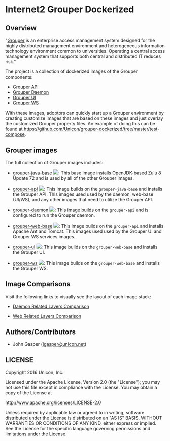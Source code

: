 Internet2 Grouper Dockerized
==================

## Overview
"[Grouper](http://www.internet2.edu/products-services/trust-identity/grouper/) is an enterprise access management system designed for the highly distributed management environment and heterogeneous information technology environment common to universities. Operating a central access management system that supports both central and distributed IT reduces risk."

The project is a collection of dockerized images of the Grouper components:

* [Grouper API](https://hub.docker.com/r/unicon/grouper-api/)
* [Grouper Daemon](https://hub.docker.com/r/unicon/grouper-daemon/)
* [Grouper UI](https://hub.docker.com/r/unicon/grouper-ui/)
* [Grouper WS](https://hub.docker.com/r/unicon/grouper-ws/)

With these images, adoptors can quickly start up a Grouper environment by creating customize images that are based on these images and just overlay the customized Grouper property files. An example of doing this can be found at <https://github.com/Unicon/grouper-dockerized/tree/master/test-compose>.

## Grouper images
The full collection of Grouper images includes:

* [grouper-java-base](https://hub.docker.com/r/unicon/grouper-java-base) [![](https://badge.imagelayers.io/unicon/grouper-java-base:latest.svg)](https://imagelayers.io/?images=unicon/grouper-java-base:latest 'grouper-java-base'): This base image installs OpenJDK-based Zulu 8 Update 72 and is used by all of the other Grouper images.

* [grouper-api](https://hub.docker.com/r/unicon/grouper-api/) [![](https://badge.imagelayers.io/unicon/grouper-api:latest.svg)](https://imagelayers.io/?images=unicon/grouper-api:latest 'grouper-api'): This image builds on the `grouper-java-base` and installs the Grouper API. This images used used by the daemon, web-base (UI/WS), and any other images that need to utilize the Grouper API.

* [grouper-daemon](https://hub.docker.com/r/unicon/grouper-daemon/) [![](https://badge.imagelayers.io/unicon/grouper-daemon:latest.svg)](https://imagelayers.io/?images=unicon/grouper-daemon:latest 'grouper-daemon'): This image builds on the `grouper-api` and is configured to run the Grouper daemon.

* [grouper-web-base](https://hub.docker.com/r/unicon/grouper-web-base/) [![](https://badge.imagelayers.io/unicon/grouper-web-base:latest.svg)](https://imagelayers.io/?images=unicon/grouper-web-base:latest 'grouper-web-base'): This image builds on the `grouper-api` and installs Apache Ant and Tomcat. This images used used by the Grouper UI and Grouper WS services images.

* [grouper-ui](https://hub.docker.com/r/unicon/grouper-ui/) [![](https://badge.imagelayers.io/unicon/grouper-ui:latest.svg)](https://imagelayers.io/?images=unicon/grouper-ui:latest 'grouper-ui'): This image builds on the `grouper-web-base` and installs the Grouper UI.

* [grouper-ws](https://hub.docker.com/r/unicon/grouper-ws/) [![](https://badge.imagelayers.io/unicon/grouper-ws:latest.svg)](https://imagelayers.io/?images=unicon/grouper-ws:latest 'grouper-ws'): This image builds on the `grouper-web-base` and installs the Grouper WS.

## Image Comparisons
Visit the following links to visually see the layout of each image stack:

* [Daemon Related Layers Comparison](https://imagelayers.io/?images=unicon%2Fgrouper-java-base:latest,unicon%2Fgrouper-api:latest,unicon%2Fgrouper-daemon:latest)

* [Web Related Layers Comparison](https://imagelayers.io/?images=unicon%2Fgrouper-java-base:latest,unicon%2Fgrouper-api:latest,unicon%2Fgrouper-web-base:latest,unicon%2Fgrouper-ui:latest,unicon%2Fgrouper-ws:latest)

## Authors/Contributors

  * John Gasper (<jgasper@unicon.net>)

## LICENSE
Copyright 2016 Unicon, Inc.

Licensed under the Apache License, Version 2.0 (the "License");
you may not use this file except in compliance with the License.
You may obtain a copy of the License at

  http://www.apache.org/licenses/LICENSE-2.0

Unless required by applicable law or agreed to in writing, software
distributed under the License is distributed on an "AS IS" BASIS,
WITHOUT WARRANTIES OR CONDITIONS OF ANY KIND, either express or implied.
See the License for the specific language governing permissions and
limitations under the License.

